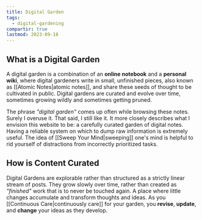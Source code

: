 ```yaml
---
title: Digital Garden
tags:
  - digital-gardening
compartir: true
lastmod: 2023-09-18
---
```


## What is a Digital Garden

A digital garden is a combination of an **online notebook** and a **personal wiki**, where digital gardeners write in small, unfinished pieces, also known as [[Atomic Notes|atomic notes]], and share these seeds of thought to be cultivated in public. Digital gardens are curated and evolve over time, sometimes growing wildly and sometimes getting pruned.

The phrase _"digital garden"_ comes up often while browsing these notes. Surely I overuse it. That said, I still like it. It more closely describes what I envision this website to be: a carefully curated garden of digital notes. Having a reliable system on which to dump raw information is extremely useful. The idea of [[Sweep Your Mind|sweeping]] one's mind is helpful to rid yourself of distractions from incorrectly prioritized tasks.

## How is Content Curated

Digital Gardens are explorable rather than structured as a strictly linear stream of posts. They grow slowly over time, rather than created as _"finished"_ work that is to never be touched again. A place where little changes accumulate and transform thoughts and ideas. As you [[Continuous Care|continuously care]] for your garden, you **revise**, **update**, and **change** your ideas as they develop.

